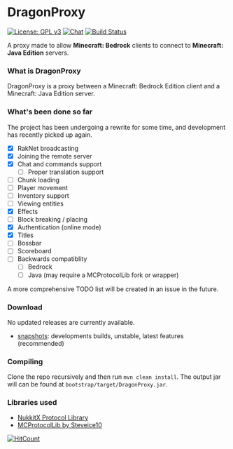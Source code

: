 # DragonProxy

[![License: GPL v3](https://img.shields.io/badge/License-GPL%20v3-blue.svg)](http://www.gnu.org/licenses/gpl-3.0)
[![Chat](https://img.shields.io/badge/chat-on%20discord-7289da.svg)](https://discord.gg/CmkxTz2)
[![Build Status](https://ci.codemc.org/buildStatus/icon?job=DragonetMC/DragonProxy)](https://ci.codemc.org/job/DragonetMC/job/DragonProxy/)

A proxy made to allow **Minecraft: Bedrock** clients to connect to **Minecraft: Java Edition** servers.

### What is DragonProxy
DragonProxy is a proxy between a Minecraft: Bedrock Edition client and a Minecraft: Java Edition server.

### What's been done so far
The project has been undergoing a rewrite for some time, and development has recently picked up again.

- [x] RakNet broadcasting
- [x] Joining the remote server
- [x] Chat and commands support
  - [ ] Proper translation support
- [ ] Chunk loading
- [ ] Player movement
- [ ] Inventory support
- [ ] Viewing entities
- [x] Effects
- [ ] Block breaking / placing
- [x] Authentication (online mode)
- [x] Titles
- [ ] Bossbar
- [ ] Scoreboard
- [ ] Backwards compatiblity
  - [ ] Bedrock
  - [ ] Java (may require a MCProtocolLib fork or wrapper)

A more comprehensive TODO list will be created in an issue in the future.

### Download
No updated releases are currently available.
 - [snapshots](https://ci.codemc.org/job/DragonetMC/job/DragonProxy/lastSuccessfulBuild/): developments builds, unstable, latest features (recommended)

### Compiling
Clone the repo recursively and then run `mvn clean install`. The output jar will can be found at `bootstrap/target/DragonProxy.jar`.

### Libraries used
* [NukkitX Protocol Library](https://github.com/NukkitX/Protocol)
* [MCProtocolLib by Steveice10](https://github.com/Steveice10/MCProtocolLib)

  
[![HitCount](http://hits.dwyl.io/DragonetMC/DragonProxy.svg)](http://hits.dwyl.io/DragonetMC/DragonProxy)
